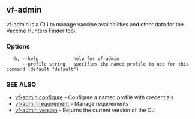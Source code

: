 ## vf-admin

vf-admin is a CLI to manage vaccine availabilities and other data for the Vaccine Hunters Finder tool.

### Options

```
  -h, --help             help for vf-admin
      --profile string   specifies the named profile to use for this command (default "default")
```

### SEE ALSO

* [vf-admin configure](vf-admin_configure.md)	 - Configure a named profile with credentials
* [vf-admin requirement](vf-admin_requirement.md)	 - Manage requirements
* [vf-admin version](vf-admin_version.md)	 - Returns the current version of the CLI

